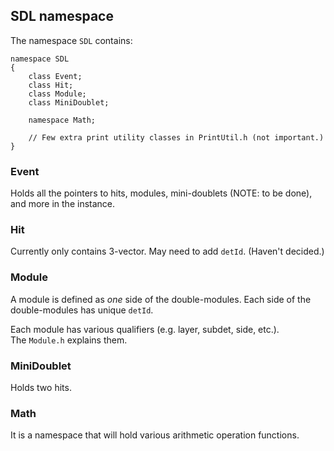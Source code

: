 ## SDL namespace

The namespace ```SDL``` contains:

    namespace SDL
    {
        class Event;
        class Hit;
        class Module;
        class MiniDoublet;

        namespace Math;

        // Few extra print utility classes in PrintUtil.h (not important.)
    }

### Event

Holds all the pointers to hits, modules, mini-doublets (NOTE: to be done), and more in the instance.  

### Hit

Currently only contains 3-vector. May need to add ```detId```. (Haven't decided.)

### Module

A module is defined as *one* side of the double-modules.
Each side of the double-modules has unique ```detId```.  

Each module has various qualifiers (e.g. layer, subdet, side, etc.).  
The ```Module.h``` explains them.  

### MiniDoublet

Holds two hits.

### Math

It is a namespace that will hold various arithmetic operation functions.
